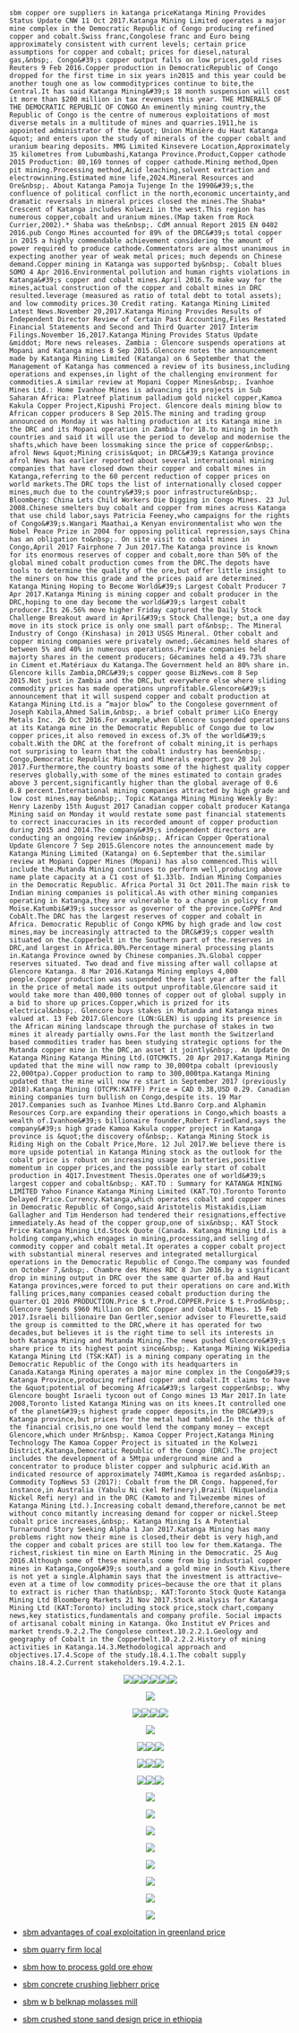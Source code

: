 
```
sbm copper ore suppliers in katanga priceKatanga Mining Provides Status Update CNW 11 Oct 2017.Katanga Mining Limited operates a major mine complex in the Democratic Republic of Congo producing refined copper and cobalt.Swiss franc,Congolese franc and Euro being approximately consistent with current levels; certain price assumptions for copper and cobalt; prices for diesel,natural gas,&nbsp;. Congo&#39;s copper output falls on low prices,gold rises Reuters 9 Feb 2016.Copper production in DemocraticRepublic of Congo dropped for the first time in six years in2015 and this year could be another tough one as low commodityprices continue to bite,the Central.It has said Katanga Mining&#39;s 18 month suspension will cost it more than $200 million in tax revenues this year. THE MINERALS OF THE DEMOCRATIC REPUBLIC OF CONGO An eminently mining country,the Republic of Congo is the centre of numerous exploitations of most diverse metals in a multitude of mines and quarries.1911,he is appointed administrator of the &quot; Union Minière du Haut Katanga &quot; and enters upon the study of minerals of the copper cobalt and uranium bearing deposits. MMG Limited Kinsevere Location,Approximately 35 kilometres from Lubumbashi,Katanga Province.Product,Copper cathode 2015 Production: 80,169 tonnes of copper cathode.Mining method,Open pit mining.Processing method,Acid leaching,solvent extraction and electrowinning.Estimated mine life,2024.Mineral Resources and Ore&nbsp;. About Katanga Pamoja Tujenge In the 1990&#39;s,the confluence of political conflict in the north,economic uncertainty,and dramatic reversals in mineral prices closed the mines.The Shaba* Crescent of Katanga includes Kolwezi in the west.This region has numerous copper,cobalt and uranium mines.(Map taken from Rock Currier,2002).* Shaba was the&nbsp;. CdM annual Report 2015 EN 0402 2016.pub Congo Mines accounted for 89% of the DRC&#39;s total copper in 2015 a highly commendable achievement considering the amount of power required to produce cathode.Commentators are almost unanimous in expecting another year of weak metal prices; much depends on Chinese demand.Copper mining in Katanga was supported by&nbsp;. Cobalt blues SOMO 4 Apr 2016.Environmental pollution and human rights violations in Katanga&#39;s copper and cobalt mines.April 2016.To make way for the mines,actual construction of the copper and cobalt mines in DRC resulted.leverage (measured as ratio of total debt to total assets); and low commodity prices.30 Credit rating. Katanga Mining Limited Latest News.November 20,2017.Katanga Mining Provides Results of Independent Director Review of Certain Past Accounting,Files Restated Financial Statements and Second and Third Quarter 2017 Interim Filings.November 16,2017.Katanga Mining Provides Status Update &middot; More news releases. Zambia : Glencore suspends operations at Mopani and Katanga mines 8 Sep 2015.Glencore notes the announcement made by Katanga Mining Limited (Katanga) on 6 September that the Management of Katanga has commenced a review of its business,including operations and expenses,in light of the challenging environment for commodities.A similar review at Mopani Copper Mines&nbsp;. Ivanhoe Mines Ltd.: Home Ivanhoe Mines is advancing its projects in Sub Saharan Africa: Platreef platinum palladium gold nickel copper,Kamoa Kakula Copper Project,Kipushi Project. Glencore deals mining blow to African copper producers 8 Sep 2015.The mining and trading group announced on Monday it was halting production at its Katanga mine in the DRC and its Mopani operation in Zambia for 18.to mining in both countries and said it will use the period to develop and modernise the shafts,which have been lossmaking since the price of copper&nbsp;. afrol News &quot;Mining crisis&quot; in DRC&#39;s Katanga province afrol News has earlier reported about several international mining companies that have closed down their copper and cobalt mines in Katanga,referring to the 60 percent reduction of copper prices on world markets.The DRC tops the list of internationally closed copper mines,much due to the country&#39;s poor infrastructure&nbsp;. Bloomberg: China Lets Child Workers Die Digging in Congo Mines. 23 Jul 2008.Chinese smelters buy cobalt and copper from mines across Katanga that use child labor,says Patricia Feeney,who campaigns for the rights of Congo&#39;s.Wangari Maathai,a Kenyan environmentalist who won the Nobel Peace Prize in 2004 for opposing political repression,says China has an obligation to&nbsp;. On site visit to cobalt mines in Congo,April 2017 Fairphone 7 Jun 2017.The Katanga province is known for its enormous reserves of copper and cobalt,more than 50% of the global mined cobalt production comes from the DRC.The depots have tools to determine the quality of the ore,but offer little insight to the miners on how this grade and the prices paid are determined. Katanga Mining Hoping to Become World&#39;s Largest Cobalt Producer 7 Apr 2017.Katanga Mining is mining copper and cobalt producer in the DRC,hoping to one day become the world&#39;s largest cobalt producer.Its 26.56% move higher Friday captured the Daily Stock Challenge Breakout award in April&#39;s Stock Challenge; but,a one day move in its stock price is only one small part of&nbsp;. The Mineral Industry of Congo (Kinshasa) in 2013 USGS Mineral. Other cobalt and copper mining companies were privately owned;.Gécamines held shares of between 5% and 40% in numerous operations.Private companies held majorty shares in the cement producers; Gécamines held a 49.73% share in Ciment et.Matériaux du Katanga.The Government held an 80% share in. Glencore kills Zambia,DRC&#39;s copper goose BizNews.com 8 Sep 2015.Not just in Zambia and the DRC,but everywhere else where sliding commodity prices has made operations unprofitable.Glencore&#39;s announcement that it will suspend copper and cobalt production at Katanga Mining Ltd.is a “major blow” to the Congolese government of Joseph Kabila,Ahmed Salim,&nbsp;. a brief cobalt primer LiCo Energy Metals Inc. 26 Oct 2016.For example,when Glencore suspended operations at its Katanga mine in the Democratic Republic of Congo due to low copper prices,it also removed in excess of.3% of the world&#39;s cobalt.With the DRC at the forefront of cobalt mining,it is perhaps not surprising to learn that the cobalt industry has been&nbsp;. Congo,Democratic Republic Mining and Minerals export.gov 20 Jul 2017.Furthermore,the country boasts some of the highest quality copper reserves globally,with some of the mines estimated to contain grades above 3 percent,significantly higher than the global average of 0.6 0.8 percent.International mining companies attracted by high grade and low cost mines,may be&nbsp;. Topic Katanga Mining Mining Weekly By: Henry Lazenby 15th August 2017 Canadian copper cobalt producer Katanga Mining said on Monday it would restate some past financial statements to correct inaccuracies in its recorded amount of copper production during 2015 and 2014.The company&#39;s independent directors are conducting an ongoing review in&nbsp;. African Copper Operational Update Glencore 7 Sep 2015.Glencore notes the announcement made by Katanga Mining Limited (Katanga) on 6.September that the.similar review at Mopani Copper Mines (Mopani) has also commenced.This will include the.Mutanda Mining continues to perform well,producing above name plate capacity at a C1 cost of $1.33lb. Indian Mining Companies in the Democratic Republic. Africa Portal 31 Oct 2011.The main risk to Indian mining companies is political.As with other mining companies operating in Katanga,they are vulnerable to a change in policy from Moïse.Katumbi&#39;s successor as governor of the province.CoPPEr And CobAlt.The DRC has the largest reserves of copper and cobalt in Africa. Democratic Republic of Congo KPMG by high grade and low cost mines,may be increasingly attracted to the DRC&#39;s copper wealth situated on the.Copperbelt in the Southern part of the.reserves in DRC,and largest in Africa.80%.Percentage mineral processing plants in.Katanga Province owned by Chinese companies.3%.Global copper reserves situated. Two dead and five missing after wall collapse at Glencore Katanga. 8 Mar 2016.Katanga Mining employs 4,000 people.Copper production was suspended there last year after the fall in the price of metal made its output unprofitable.Glencore said it would take more than 400,000 tonnes of copper out of global supply in a bid to shore up prices.Copper,which is prized for its electrical&nbsp;. Glencore buys stakes in Mutanda and Katanga mines valued at. 13 Feb 2017.Glencore (LON:GLEN) is upping its presence in the African mining landscape through the purchase of stakes in two mines it already partially owns.For the last month the Switzerland based commodities trader has been studying strategic options for the Mutanda copper mine in the DRC,an asset it jointly&nbsp;. An Update On Katanga Mining Katanga Mining Ltd.(OTCMKTS. 20 Apr 2017.Katanga Mining updated that the mine will now ramp to 30,000tpa cobalt (previously 22,000tpa).Copper production to ramp to 300,000tpa.Katanga Mining updated that the mine will now re start in September 2017 (previously 2018).Katanga Mining (OTCPK:KATFF) Price = CAD 0.38,USD 0.29. Canadian mining companies turn bullish on Congo,despite its. 19 Mar 2017.Companies such as Ivanhoe Mines Ltd.Banro Corp.and Alphamin Resources Corp.are expanding their operations in Congo,which boasts a wealth of.Ivanhoe&#39;s billionaire founder,Robert Friedland,says the company&#39;s high grade Kamoa Kakula copper project in Katanga province is &quot;the discovery of&nbsp;. Katanga Mining Stock is Riding High on the Cobalt Price,More. 12 Jul 2017.We believe there is more upside potential in Katanga Mining stock as the outlook for the cobalt price is robust on increasing usage in batteries,positive momentum in copper prices,and the possible early start of cobalt production in 4Q17.Investment Thesis.Operates one of world&#39;s largest copper and cobalt&nbsp;. KAT.TO : Summary for KATANGA MINING LIMITED Yahoo Finance Katanga Mining Limited (KAT.TO).Toronto Toronto Delayed Price.Currency.Katanga,which operates cobalt and copper mines in Democratic Republic of Congo,said Aristotelis Mistakidis,Liam Gallagher and Tim Henderson had tendered their resignations,effective immediately.As head of the copper group,one of six&nbsp;. KAT Stock Price Katanga Mining Ltd.Stock Quote (Canada. Katanga Mining Ltd.is a holding company,which engages in mining,processing,and selling of commodity copper and cobalt metal.It operates a copper cobalt project with substantial mineral reserves and integrated metallurgical operations in the Democratic Republic of Congo.The company was founded on October 7,&nbsp;. Chambre des Mines RDC 8 Jun 2016.by a significant drop in mining output in DRC over the same quarter of.ba and Haut Katanga provinces,were forced to put their operations on care and.With falling prices,many companies ceased cobalt production during the quarter.Q1 2016 PRODUCTION.Price $ t.Prod.COPPER.Price $ t.Prod&nbsp;. Glencore Spends $960 Million on DRC Copper and Cobalt Mines. 15 Feb 2017.Israeli billionaire Dan Gertler,senior adviser to Fleurette,said the group is committed to the DRC,where it has operated for two decades,but believes it is the right time to sell its interests in both Katanga Mining and Mutanda Mining.The news pushed Glencore&#39;s share price to its highest point since&nbsp;. Katanga Mining Wikipedia Katanga Mining Ltd (TSK:KAT) is a mining company operating in the Democratic Republic of the Congo with its headquarters in Canada.Katanga Mining operates a major mine complex in the Congo&#39;s Katanga Province,producing refined copper and cobalt.It claims to have the &quot;potential of becoming Africa&#39;s largest copper&nbsp;. Why Glencore bought Israeli tycoon out of Congo mines 13 Mar 2017.In late 2008,Toronto listed Katanga Mining was on its knees.It controlled one of the planet&#39;s highest grade copper deposits,in the DRC&#39;s Katanga province,but prices for the metal had tumbled.In the thick of the financial crisis,no one would lend the company money — except Glencore,which under Mr&nbsp;. Kamoa Copper Project,Katanga Mining Technology The Kamoa Copper Project is situated in the Kolwezi District,Katanga,Democratic Republic of the Congo (DRC).The project includes the development of a 5Mtpa underground mine and a concentrator to produce blister copper and sulphuric acid.With an indicated resource of approximately 740Mt,Kamoa is regarded as&nbsp;. Commodity TopNews 53 (2017): Cobalt from the DR Congo. happened,for instance,in Australia (Yabulu Ni ckel Refinery),Brazil (Niquelandia Nickel Refi nery) and in the DRC (Kamoto and Tilwezembe mines of Katanga Mining Ltd.).Increasing cobalt demand,therefore,cannot be met without conco mitantly increasing demand for copper or nickel.Steep cobalt price increases,&nbsp;. Katanga Mining Is A Potential Turnaround Story Seeking Alpha 1 Jan 2017.Katanga Mining has many problems right now their mine is closed,their debt is very high,and the copper and cobalt prices are still too low for them.Katanga. The richest,riskiest tin mine on Earth Mining in the Democratic. 25 Aug 2016.Although some of these minerals come from big industrial copper mines in Katanga,Congo&#39;s south,and a gold mine in South Kivu,there is not yet a single.Alphamin says that the investment is attractive—even at a time of low commodity prices—because the ore that it plans to extract is richer than that&nbsp;. KAT:Toronto Stock Quote Katanga Mining Ltd Bloomberg Markets 21 Nov 2017.Stock analysis for Katanga Mining Ltd (KAT:Toronto) including stock price,stock chart,company news,key statistics,fundamentals and company profile. Social impacts of artisanal cobalt mining in Katanga. Öko Institut eV Prices and market trends.9.2.2.The Congolese context.10.2.2.1.Geology and geography of Cobalt in the Copperbelt.10.2.2.2.History of mining activities in Katanga.14.3.Methodological approach and objectives.17.4.Scope of the study.18.4.1.The cobalt supply chains.18.4.2.Current stakeholders.19.4.2.1. 
```

<div align="center">
  
<a rel="nofollow" href="https://m.shibang-china.com?f=github&k=sbm+copper+ore+suppliers+in+katanga+price"><img src="https://static.shibang-china.com/en/l.png"></a><img src="https://static.shibang-china.com/en/hw.png"><a rel="nofollow" href="https://m.shibang-china.com/product/?f=github&k=sbm+copper+ore+suppliers+in+katanga+price"><img src="https://static.shibang-china.com/en/p.png"></a><a rel="nofollow" href="https://m.shibang-china.com/cases/?f=github&k=sbm+copper+ore+suppliers+in+katanga+price"><img src="https://static.shibang-china.com/en/c.png"></a><a rel="nofollow" href="https://m.shibang-china.com/news/?f=github&k=sbm+copper+ore+suppliers+in+katanga+price"><img src="https://static.shibang-china.com/en/n.png"></a><a rel="nofollow" href="https://m.shibang-china.com?f=github&k=sbm+copper+ore+suppliers+in+katanga+price"><img src="https://static.shibang-china.com/en/m.png"></a>

<a rel="nofollow" href="https://m.shibang-china.com/product/?f=github&k=sbm+copper+ore+suppliers+in+katanga+price"><img src="https://static.shibang-china.com/en/b.jpg"></a>
  
<a rel="nofollow" href="https://m.shibang-china.com/solution-aggregate.html?f=github&k=sbm+copper+ore+suppliers+in+katanga+price"><img src="https://static.shibang-china.com/en/a.jpg"></a><a rel="nofollow" href="https://m.shibang-china.com/solution-mine.html?f=github&k=sbm+copper+ore+suppliers+in+katanga+price"><img src="https://static.shibang-china.com/en/m.jpg"></a><a rel="nofollow" href="https://m.shibang-china.com/solution-mill.html?f=github&k=sbm+copper+ore+suppliers+in+katanga+price"><img src="https://static.shibang-china.com/en/g.jpg"></a><a rel="nofollow" href="https://m.shibang-china.com/solution-epc.html?f=github&k=sbm+copper+ore+suppliers+in+katanga+price"><img src="https://static.shibang-china.com/en/e.jpg"></a>

<a rel="nofollow" href="https://m.shibang-china.com/product/?f=github&k=sbm+copper+ore+suppliers+in+katanga+price"><img src="https://static.shibang-china.com/en/a-p.png"></a>

<a rel="nofollow" href="https://m.shibang-china.com/product/crusher/c6x.html?f=github&k=sbm+copper+ore+suppliers+in+katanga+price"><img src="https://static.shibang-china.com/en/j.jpg"></a><a rel="nofollow" href="https://m.shibang-china.com/product/crusher/ci5x.html?f=github&k=sbm+copper+ore+suppliers+in+katanga+price"><img src="https://static.shibang-china.com/en/i.jpg"></a><a rel="nofollow" href="https://m.shibang-china.com/product/crusher/hst.html?f=github&k=sbm+copper+ore+suppliers+in+katanga+price"><img src="https://static.shibang-china.com/en/c.jpg"></a>

<a rel="nofollow" href="https://m.shibang-china.com/product/mill/mtw.html?f=github&k=sbm+copper+ore+suppliers+in+katanga+price"><img src="https://static.shibang-china.com/en/mtw.jpg"></a><a rel="nofollow" href="https://m.shibang-china.com/product/mill/scm.html?f=github&k=sbm+copper+ore+suppliers+in+katanga+price"><img src="https://static.shibang-china.com/en/scm.jpg"></a><a rel="nofollow" href="https://m.shibang-china.com/product/mill/lm.html?f=github&k=sbm+copper+ore+suppliers+in+katanga+price"><img src="https://static.shibang-china.com/en/lm.jpg"></a>

<a rel="nofollow" href="https://m.shibang-china.com/product/sand/vsi6x.html?f=github&k=sbm+copper+ore+suppliers+in+katanga+price"><img src="https://static.shibang-china.com/en/6x.jpg"></a><a rel="nofollow" href="https://m.shibang-china.com/product/sand/vu.html?f=github&k=sbm+copper+ore+suppliers+in+katanga+price"><img src="https://static.shibang-china.com/en/vu.jpg"></a><a rel="nofollow" href="https://m.shibang-china.com/product/mobile/klun.html?f=github&k=sbm+copper+ore+suppliers+in+katanga+price"><img src="https://static.shibang-china.com/en/k.jpg"></a>

<a rel="nofollow" href="https://m.shibang-china.com/cases/?f=github&k=sbm+copper+ore+suppliers+in+katanga+price"><img src="https://static.shibang-china.com/en/case.png"></a>

<a rel="nofollow" href="https://m.shibang-china.com/cases/aggregate/202.html?f=github&k=sbm+copper+ore+suppliers+in+katanga+price"><img src="https://static.shibang-china.com/en/c-1.jpg"></a>

<a rel="nofollow" href="https://m.shibang-china.com/cases/aggregate/203.html?f=github&k=sbm+copper+ore+suppliers+in+katanga+price"><img src="https://static.shibang-china.com/en/c-2.jpg"></a>

<a rel="nofollow" href="https://m.shibang-china.com/cases/mill/123.html?f=github&k=sbm+copper+ore+suppliers+in+katanga+price"><img src="https://static.shibang-china.com/en/c-3.jpg"></a>

<a rel="nofollow" href="https://m.shibang-china.com/contact_us.html?f=github&k=sbm+copper+ore+suppliers+in+katanga+price"><img src="https://static.shibang-china.com/en/contact.png"></a>

<a rel="nofollow" href="https://swt.shibang-china.com/?f=github&k=sbm+copper+ore+suppliers+in+katanga+price"><img src="https://static.shibang-china.com/en/chat.png"></a>

<a rel="nofollow" href="https://whatsapp.shibangsoft.com/WhatsApp.php?f=github&k=sbm+copper+ore+suppliers+in+katanga+price"><img src="https://static.shibang-china.com/en/whatsapp.png"></a>

<a rel="nofollow" href="https://m.shibang-china.com/?f=github&k=sbm+copper+ore+suppliers+in+katanga+price"><img src="https://static.shibang-china.com/en/website.png"></a>

</div>


* [sbm advantages of coal exploitation in greenland price](sbm%20advantages%20of%20coal%20exploitation%20in%20greenland%20price.md)

* [sbm quarry firm local](sbm%20quarry%20firm%20local.md)

* [sbm how to process gold ore ehow](sbm%20how%20to%20process%20gold%20ore%20ehow.md)

* [sbm concrete crushing liebherr price](sbm%20concrete%20crushing%20liebherr%20price.md)

* [sbm w b belknap molasses mill](sbm%20w%20b%20belknap%20molasses%20mill.md)

* [sbm crushed stone sand design price in ethiopia](sbm%20crushed%20stone%20sand%20design%20price%20in%20ethiopia.md)